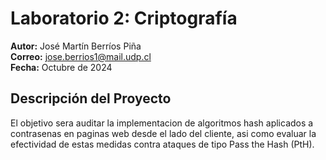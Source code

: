 # Laboratorio 2: Criptografía

**Autor:** José Martín Berríos Piña  
**Correo:** jose.berrios1@mail.udp.cl  
**Fecha:** Octubre de 2024

## Descripción del Proyecto

El objetivo sera auditar la implementacion de algoritmos hash aplicados a contrasenas en
paginas web desde el lado del cliente, asi como evaluar la efectividad de estas medidas contra
ataques de tipo Pass the Hash (PtH). 

